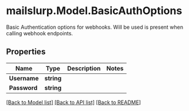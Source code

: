 # mailslurp.Model.BasicAuthOptions
Basic Authentication options for webhooks. Will be used is present when calling webhook endpoints.

## Properties

Name | Type | Description | Notes
------------ | ------------- | ------------- | -------------
**Username** | **string** |  | 
**Password** | **string** |  | 

[[Back to Model list]](../README#documentation-for-models) [[Back to API list]](../README#documentation-for-api-endpoints) [[Back to README]](../README)

